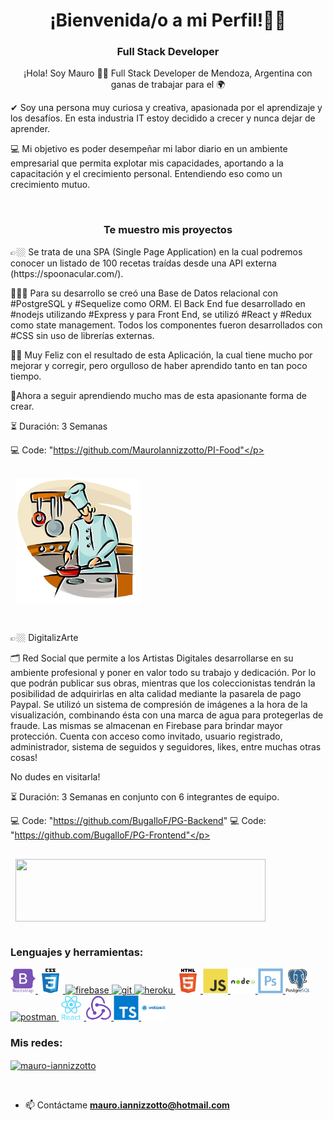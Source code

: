 <h1 align="center">¡Bienvenida/o a mi Perfil!👋🏽 </h1>
<h3 align="center">Full Stack Developer</h3>
<p align="center">¡Hola! Soy Mauro 👋🏼 Full Stack Developer de Mendoza, Argentina con ganas de trabajar para el 🌍

✔ Soy una persona muy curiosa y creativa, apasionada por el aprendizaje y los desafíos. En esta industria IT estoy decidido a crecer y nunca dejar de aprender. 
  
💻 Mi objetivo es poder desempeñar mi labor diario en un ambiente empresarial que permita explotar mis capacidades, aportando a la capacitación y el crecimiento personal. Entendiendo eso como un crecimiento mutuo.</p>
<br>
<h3 align="center">Te muestro mis proyectos</h3>
<p>👉🏼 Se trata de una SPA (Single Page Application) en la cual podremos conocer un listado de 100 recetas traídas desde una API externa (https://spoonacular.com/).

👨🏼‍🍳 Para su desarrollo se creó una Base de Datos relacional con #PostgreSQL y #Sequelize como ORM. El Back End fue desarrollado en #nodejs utilizando #Express y para Front End, se utilizó #React y #Redux como state management. Todos los componentes fueron desarrollados con #CSS sin uso de librerías externas.

👌🏼 Muy Feliz con el resultado de esta Aplicación, la cual tiene mucho por mejorar y corregir, pero orgulloso de haber aprendido tanto en tan poco tiempo.

🚀Ahora a seguir aprendiendo mucho mas de esta apasionante forma de crear.

⏳ Duración: 3 Semanas

💻 Code: "https://github.com/MauroIannizzotto/PI-Food"</p>


<a href="https://www.linkedin.com/posts/mauro-iannizzotto-dev_postgresql-sequelize-nodejs-activity-6932316849615306752-rC-m?utm_source=linkedin_share&utm_medium=member_desktop_web">
  <img align="center" style="margin:1rem 0.5rem" src="https://raw.githubusercontent.com/MauroIannizzotto/PI-Food/master/cooking.png"  height="200" width="200" />
</a>

<br>
<br>
<p>👉🏼 DigitalizArte

🗂 Red Social que permite a los Artistas Digitales desarrollarse en su ambiente profesional y poner en valor todo su trabajo y dedicación. Por lo que podrán publicar sus obras, mientras que los coleccionistas tendrán la posibilidad de adquirirlas en alta calidad mediante la pasarela de pago Paypal. Se utilizó un sistema de compresión de imágenes a la hora de la visualización, combinando ésta con una marca de agua para protegerlas de fraude. Las mismas se almacenan en Firebase para brindar mayor protección. Cuenta con acceso como invitado, usuario registrado, administrador, sistema de seguidos y seguidores, likes, entre muchas otras cosas!

No dudes en visitarla!
  
⏳ Duración: 3 Semanas en conjunto con 6 integrantes de equipo.

💻 Code: "https://github.com/BugalloF/PG-Backend"
💻 Code: "https://github.com/BugalloF/PG-Frontend"</p>
</p>
<a href="https://pg-frontend-eight.vercel.app">
  <img align="center" style="margin:1rem 0.5rem" src="https://firebasestorage.googleapis.com/v0/b/artpage-aa77e.appspot.com/o/aa%2FLogo222.png?alt=media&token=8fa86748-ede3-4a0f-8bf1-e72cd455b1f4"  height="100" width="400" />
</a>

<h3 align="left">Lenguajes y herramientas:</h3>
<p align="left"> <a href="https://getbootstrap.com" target="_blank" rel="noreferrer"> <img src="https://raw.githubusercontent.com/devicons/devicon/master/icons/bootstrap/bootstrap-plain-wordmark.svg" alt="bootstrap" width="40" height="40"/> </a> <a href="https://www.w3schools.com/css/" target="_blank" rel="noreferrer"> <img src="https://raw.githubusercontent.com/devicons/devicon/master/icons/css3/css3-original-wordmark.svg" alt="css3" width="40" height="40"/> </a> <a href="https://firebase.google.com/" target="_blank" rel="noreferrer"> <img src="https://www.vectorlogo.zone/logos/firebase/firebase-icon.svg" alt="firebase" width="40" height="40"/> </a> <a href="https://git-scm.com/" target="_blank" rel="noreferrer"> <img src="https://www.vectorlogo.zone/logos/git-scm/git-scm-icon.svg" alt="git" width="40" height="40"/> </a> <a href="https://heroku.com" target="_blank" rel="noreferrer"> <img src="https://www.vectorlogo.zone/logos/heroku/heroku-icon.svg" alt="heroku" width="40" height="40"/> </a> <a href="https://www.w3.org/html/" target="_blank" rel="noreferrer"> <img src="https://raw.githubusercontent.com/devicons/devicon/master/icons/html5/html5-original-wordmark.svg" alt="html5" width="40" height="40"/> </a> <a href="https://developer.mozilla.org/en-US/docs/Web/JavaScript" target="_blank" rel="noreferrer"> <img src="https://raw.githubusercontent.com/devicons/devicon/master/icons/javascript/javascript-original.svg" alt="javascript" width="40" height="40"/> </a> <a href="https://nodejs.org" target="_blank" rel="noreferrer"> <img src="https://raw.githubusercontent.com/devicons/devicon/master/icons/nodejs/nodejs-original-wordmark.svg" alt="nodejs" width="40" height="40"/> </a> <a href="https://www.photoshop.com/en" target="_blank" rel="noreferrer"> <img src="https://raw.githubusercontent.com/devicons/devicon/master/icons/photoshop/photoshop-line.svg" alt="photoshop" width="40" height="40"/> </a> <a href="https://www.postgresql.org" target="_blank" rel="noreferrer"> <img src="https://raw.githubusercontent.com/devicons/devicon/master/icons/postgresql/postgresql-original-wordmark.svg" alt="postgresql" width="40" height="40"/> </a> <a href="https://postman.com" target="_blank" rel="noreferrer"> <img src="https://www.vectorlogo.zone/logos/getpostman/getpostman-icon.svg" alt="postman" width="40" height="40"/> </a> <a href="https://reactjs.org/" target="_blank" rel="noreferrer"> <img src="https://raw.githubusercontent.com/devicons/devicon/master/icons/react/react-original-wordmark.svg" alt="react" width="40" height="40"/> </a> <a href="https://redux.js.org" target="_blank" rel="noreferrer"> <img src="https://raw.githubusercontent.com/devicons/devicon/master/icons/redux/redux-original.svg" alt="redux" width="40" height="40"/> </a> <a href="https://www.typescriptlang.org/" target="_blank" rel="noreferrer"> <img src="https://raw.githubusercontent.com/devicons/devicon/master/icons/typescript/typescript-original.svg" alt="typescript" width="40" height="40"/> </a> <a href="https://webpack.js.org" target="_blank" rel="noreferrer"> <img src="https://raw.githubusercontent.com/devicons/devicon/d00d0969292a6569d45b06d3f350f463a0107b0d/icons/webpack/webpack-original-wordmark.svg" alt="webpack" width="40" height="40"/> </a> </p>



<h3 align="left">Mis redes:</h3>
<p align="left">
<a href="https://linkedin.com/in/mauro-iannizzotto" target="blank"><img align="center" src="https://raw.githubusercontent.com/rahuldkjain/github-profile-readme-generator/master/src/images/icons/Social/linked-in-alt.svg" alt="mauro-iannizzotto" height="30" width="40" /></a>
</p>
<br>


- 📫 Contáctame **mauro.iannizzotto@hotmail.com**

